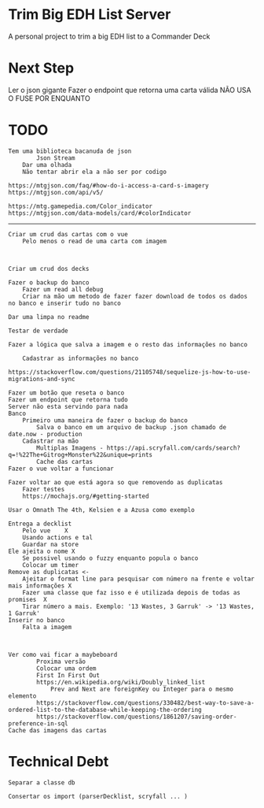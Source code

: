 # Trim Big EDH List Server
A personal project to trim a big EDH list to a Commander Deck

# Next Step
Ler o json gigante
Fazer o endpoint que retorna uma carta válida
	NÃO USA O FUSE POR ENQUANTO

# TODO

	Tem uma biblioteca bacanuda de json
			Json Stream
		Dar uma olhada
		Não tentar abrir ela a não ser por codigo

	https://mtgjson.com/faq/#how-do-i-access-a-card-s-imagery
	https://mtgjson.com/api/v5/

	https://mtg.gamepedia.com/Color_indicator
	https://mtgjson.com/data-models/card/#colorIndicator



----------------------------------------------------------------------------

	Criar um crud das cartas com o vue
		Pelo menos o read de uma carta com imagem



	Criar um crud dos decks

	Fazer o backup do banco
		Fazer um read all debug
		Criar na mão um metodo de fazer fazer download de todos os dados no banco e inserir tudo no banco  

	Dar uma limpa no readme

	Testar de verdade

	Fazer a lógica que salva a imagem e o resto das informações no banco

		Cadastrar as informações no banco

	https://stackoverflow.com/questions/21105748/sequelize-js-how-to-use-migrations-and-sync

	Fazer um botão que reseta o banco
	Fazer um endpoint que retorna tudo
	Server não esta servindo para nada
	Banco
		Primeiro uma maneira de fazer o backup do banco
			Salva o banco em um arquivo de backup .json chamado de date.now - production
		Cadastrar na mão
			Multiplas Imagens - https://api.scryfall.com/cards/search?q=!%22The+Gitrog+Monster%22&unique=prints
			Cache das cartas
	Fazer o vue voltar a funcionar

	Fazer voltar ao que está agora so que removendo as duplicatas
		Fazer testes
		https://mochajs.org/#getting-started

	Usar o Omnath The 4th, Kelsien e a Azusa como exemplo

	Entrega a decklist
		Pelo vue 	X
		Usando actions e tal
		Guardar na store
	Ele ajeita o nome X
		Se possivel usando o fuzzy enquanto popula o banco
		Colocar um timer
	Remove as duplicatas <-
		Ajeitar o format line para pesquisar com número na frente e voltar mais informações X
		Fazer uma classe que faz isso e é utilizada depois de todas as promises  X
		Tirar número a mais. Exemplo: '13 Wastes, 3 Garruk' -> '13 Wastes, 1 Garruk'
	Inserir no banco
		Falta a imagem



	Ver como vai ficar a maybeboard
			Proxima versão
			Colocar uma ordem
			First In First Out
			https://en.wikipedia.org/wiki/Doubly_linked_list
				Prev and Next are foreignKey ou Integer para o mesmo elemento
			https://stackoverflow.com/questions/330482/best-way-to-save-a-ordered-list-to-the-database-while-keeping-the-ordering
			https://stackoverflow.com/questions/1861207/saving-order-preference-in-sql
	Cache das imagens das cartas

# Technical Debt
	Separar a classe db

	Consertar os import (parserDecklist, scryfall ... )
